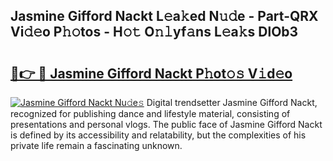 ## Jasmine Gifford Nackt L𝚎a𝚔ed N𝚞𝚍e - Part-QRX Vi𝚍𝚎o P𝚑𝚘tos - H𝚘𝚝 O𝚗𝚕yf𝚊ns L𝚎a𝚔s DlOb3

# <h2><a href="http://kf47kk6.oniu.top/?m=Jasmine+Gifford+Nackt">🔗👉 🔴 Jasmine Gifford Nackt P𝚑ot𝚘𝚜 V𝚒d𝚎o</a></h2>

[![Jasmine Gifford Nackt Nu𝚍e𝚜](https://i.imgur.com/0qMVB7G.gif)](http://kf47kk6.oniu.top/?m=Jasmine+Gifford+Nackt)
Digital trendsetter Jasmine Gifford Nackt, recognized for publishing dance and lifestyle material, consisting of presentations and personal vlogs. The public face of Jasmine Gifford Nackt is defined by its accessibility and relatability, but the complexities of his private life remain a fascinating unknown.  
